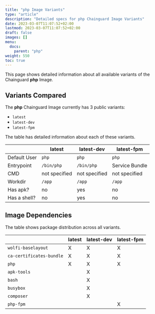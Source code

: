 ```yaml
---
title: "php Image Variants"
type: "article"
description: "Detailed specs for php Chainguard Image Variants"
date: 2023-03-07T11:07:52+02:00
lastmod: 2023-03-07T11:07:52+02:00
draft: false
images: []
menu:
  docs:
    parent: "php"
weight: 550
toc: true
---
```


This page shows detailed information about all available variants of the Chainguard **php** Image.

## Variants Compared
The **php** Chainguard Image currently has 3 public variants: 

- `latest`
- `latest-dev`
- `latest-fpm`

The table has detailed information about each of these variants.

|              | latest        | latest-dev    | latest-fpm     |
|--------------|---------------|---------------|----------------|
| Default User | `php`         | `php`         | `php`          |
| Entrypoint   | `/bin/php`    | `/bin/php`    | Service Bundle |
| CMD          | not specified | not specified | not specified  |
| Workdir      | `/app`        | `/app`        | `/app`         |
| Has apk?     | no            | yes           | no             |
| Has a shell? | no            | yes           | no             |

## Image Dependencies
The table shows package distribution across all variants.

|                          | latest | latest-dev | latest-fpm |
|--------------------------|--------|------------|------------|
| `wolfi-baselayout`       | X      | X          | X          |
| `ca-certificates-bundle` | X      | X          | X          |
| `php`                    | X      | X          | X          |
| `apk-tools`              |        | X          |            |
| `bash`                   |        | X          |            |
| `busybox`                |        | X          |            |
| `composer`               |        | X          |            |
| `php-fpm`                |        |            | X          |
